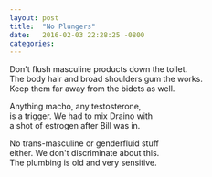 ```yaml
---
layout: post
title:  "No Plungers"
date:   2016-02-03 22:28:25 -0800
categories:
---
```


Don't flush masculine products down the toilet.  
The body hair and broad shoulders gum the works.  
Keep them far away from the bidets as well.

Anything macho, any testosterone,  
is a trigger. We had to mix Draino with  
a shot of estrogen after Bill was in.

No trans-masculine or genderfluid stuff  
either. We don't discriminate about this.  
The plumbing is old and very sensitive.
